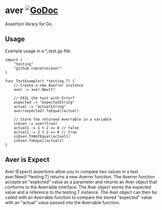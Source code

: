 # aver [![GoDoc](https://godoc.org/github.com/mtso/aver?status.svg)](https://godoc.org/github.com/mtso/aver)

Assertion library for Go.

## Usage

Example usage in a *_test.go file:

	import (
		"testing"
		"github.com/mtso/aver"
	)
	
	func TestExample(t *testing.T) {
		// Create a new Averrer instance
		aver := aver.New(t)

		// FAIL the test with Errorf
		expected := "expectedString"
		actual := "actualString"
		aver(expected).ToEqual(actual)
		
		// Store the returned Averrable in a variable
		isEven := aver(true)
		actual1 := 1 % 2 == 0 // false
		actual2 := 2 % 2 == 0 // true
		isEven.ToNotEqual(actual1)
		isEven.ToEqual(actual2)
	}

## Aver is Expect

Aver (Expect) assertions allow you to compare two values in a test.
aver.New(t *testing.T) returns a new Averrer function.
The Averrer function accepts an "expected" value as a parameter and returns
an Aver object that conforms to the Averrable interface. The Aver
object stores the expected value and a reference to the testing.T instance.
The Aver object can then be called with an Averrable function to compare
the stored "expected" value with an "actual" value passed into the 
Averrable function.